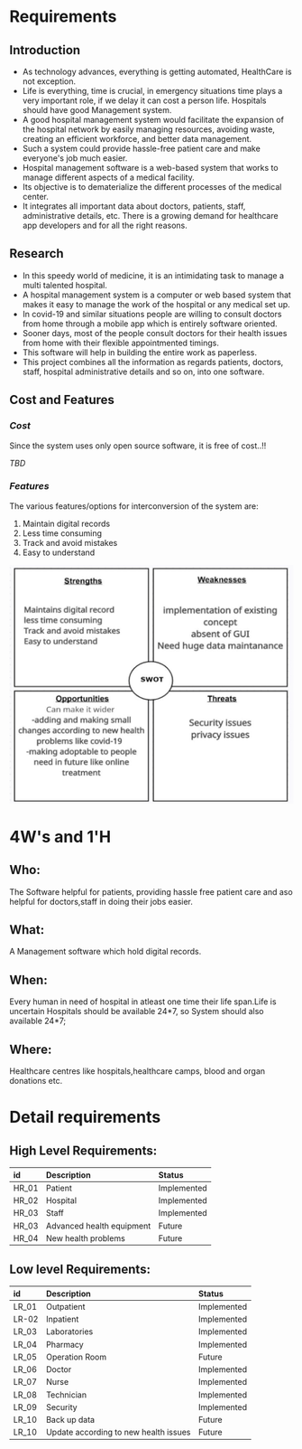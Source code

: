 ﻿# **Requirements**
## **Introduction**
-   As technology advances, everything is getting automated, HealthCare is not exception.
-  Life is everything, time is crucial, in emergency situations time plays a very important role, if we delay it can cost a person life. Hospitals should have good Management system.
-   A good hospital management system would facilitate the expansion of the hospital network by easily managing resources, avoiding waste, creating an efficient workforce, and better data management.
-   Such a system could provide hassle-free patient care and make everyone's job much easier.
-   Hospital management software is a web-based system that works to manage different aspects of a medical facility. 
-   Its objective is to dematerialize the different processes of the medical center. 
-   It integrates all important data about doctors, patients, staff, administrative details, etc. There is a growing demand for healthcare app developers and for all the   right reasons.
## **Research**
- In this speedy world of medicine, it is an intimidating task to manage a multi talented hospital.
- A hospital management system is a computer or web based system that makes it easy to manage the work of the hospital or any medical set up.
- In covid-19 and similar situations people are willing to consult doctors from home through a mobile app which is entirely software oriented.
- Sooner days, most of the people consult doctors for their health issues from home with  their flexible appointmented timings. 
- This software will help in building the entire work as paperless.
- This project combines all the information as regards patients, doctors, staff, hospital administrative details and so on, into one software.

## **Cost and Features**
### ***Cost***
Since the system uses only open source software, it is free of cost..!!

*TBD*
### ***Features***
The various features/options for interconversion of the system are:

1. Maintain digital records
1. Less time consuming
1. Track and avoid mistakes
1. Easy to understand

![](Aspose.Words.2a954945-0277-4468-8060-a33120356d3d.001.jpeg)
# **4W's and 1'H**
## **Who:**
The Software helpful for patients, providing hassle free patient care and aso helpful for doctors,staff in doing their jobs easier.
## **What:**
A Management software which hold digital records.
## **When:**
Every human in need of hospital in atleast one time their life span.Life is uncertain Hospitals should be available 24\*7, so System should also available 24\*7;
## **Where:**
Healthcare centres like hospitals,healthcare camps, blood and organ donations etc.

# **Detail requirements**
## **High Level Requirements:**


|id|Description|Status|
| :- | :- | :- |
|HR\_01|Patient|Implemented|
|HR\_02|Hospital|Implemented|
|HR\_03|Staff|Implemented|
|HR\_03|Advanced health equipment|Future|
|HR\_04|New health problems|Future|

##
##
##
##
##
## **Low level Requirements:**


|id|Description|Status|
| :- | :- | :- |
|LR\_01|Outpatient|Implemented|
|LR-02|Inpatient|Implemented|
|LR\_03|Laboratories|Implemented|
|LR\_04|Pharmacy|Implemented|
|LR\_05|Operation Room|Future|
|LR\_06|Doctor|Implemented|
|LR\_07|Nurse|Implemented|
|LR\_08|Technician|Implemented|
|LR\_09|Security|Implemented|
|LR\_10|Back up data|Future|
|LR\_10|Update according to new health issues|Future|


